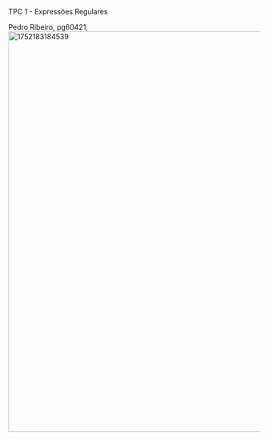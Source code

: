 TPC 1 - Expressões Regulares

Pedro Ribeiro, pg60421, <img width="800" height="800" alt="1752183184539" src="https://github.com/user-attachments/assets/c0382365-4f1f-48fb-9f94-c1e56fafa0c3" />
